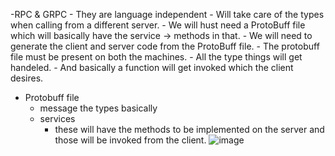 -RPC & GRPC
    - They are language independent
    - Will take care of the types when calling from a different server.
    - We will hust need a ProtoBuff file which will basically have the service -> methods in that.
    - We will need to generate the client and server code from the ProtoBuff file.
    - The protobuff file must be present on both the machines.
    - All the type things will get handeled.
    - And basically a function will get invoked which the client desires.
- Protobuff file
    - message the types basically
    - services
        - these will have the methods to be implemented on the server and those will be invoked from the client.
![image](https://github.com/anshulmalokar/RPC/assets/78919378/762e9e96-2a4e-4780-958d-2298342e6774)
